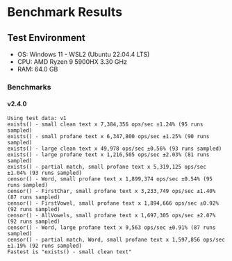 # Benchmark Results

## Test Environment

- OS: Windows 11 - WSL2 (Ubuntu 22.04.4 LTS)
- CPU: AMD Ryzen 9 5900HX 3.30 GHz
- RAM: 64.0 GB

### Benchmarks

#### v2.4.0
```
Using test data: v1
exists() - small clean text x 7,384,356 ops/sec ±1.24% (95 runs sampled)
exists() - small profane text x 6,347,800 ops/sec ±1.25% (90 runs sampled)
exists() - large clean text x 49,978 ops/sec ±0.56% (93 runs sampled)
exists() - large profane text x 1,216,505 ops/sec ±2.03% (81 runs sampled)
exists() - partial match, small profane text x 5,319,125 ops/sec ±1.04% (93 runs sampled)
censor() - Word, small profane text x 1,899,374 ops/sec ±0.54% (95 runs sampled)
censor() - FirstChar, small profane text x 3,233,749 ops/sec ±1.40% (87 runs sampled)
censor() - FirstVowel, small profane text x 1,894,666 ops/sec ±0.92% (92 runs sampled)
censor() - AllVowels, small profane text x 1,697,305 ops/sec ±2.07% (92 runs sampled)
censor() - Word, large profane text x 9,563 ops/sec ±0.91% (87 runs sampled)
censor() - partial match, Word, small profane text x 1,597,856 ops/sec ±1.19% (92 runs sampled)
Fastest is "exists() - small clean text"
```
